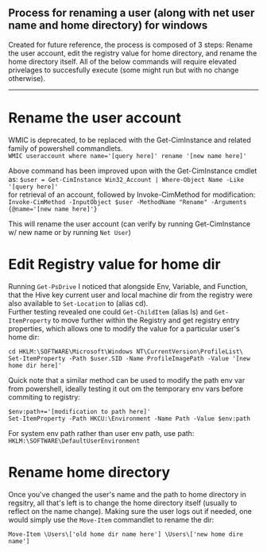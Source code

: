 ## Process for renaming a user (along with net user name and home directory) for windows

Created for future reference, the process is composed of 3 steps: Rename the 
user account, edit the registry value for home directory, and rename the
home directory itself. All of the below commands will require elevated
privelages to succesfully execute (some might run but with no change otherwise).

---

# Rename the user account

WMIC is deprecated, to be replaced with the Get-CimInstance and related family
of powershell commandlets.   
` WMIC useraccount where name='[query here]' rename '[new name here]' `

Above command has been improved upon with the Get-CimInstance cmdlet as:
` $user = Get-CimInstance Win32_Account | Where-Object Name -Like '[query here]' `   
for retrieval of an account, followed by Invoke-CimMethod for modification:
` Invoke-CimMethod -InputObject $user -MethodName "Rename" -Arguments {@name='[new name here]'} `

This will rename the user account (can verify by running Get-CimInstance w/ new
name or by running `Net User`)
        
# Edit Registry value for home dir

Running `Get-PsDrive` I noticed that alongside Env, Variable, and Function,
that the Hive key current user and local machine dir from the registry were
also available to `Set-Location` to (alias cd).   
Further testing revealed one could `Get-ChildItem` (alias ls) and `Get-ItemProperty`
to move further within the Registry and get registry entry properties, which 
allows one to modify the value for a particular user's home dir:   

```
cd HKLM:\SOFTWARE\Microsoft\Windows NT\CurrentVersion\ProfileList\ 
Set-ItemProperty -Path $user.SID -Name ProfileImagePath -Value '[new home dir here]'
```

Quick note that a similar method can be used to modify the path env var from
powershell, ideally testing it out om the temporary env vars before commiting
to registry:

```
$env:path+='[modification to path here]'
Set-ItemProperty -Path HKCU:\Environment -Name Path -Value $env:path
```

For system env path rather than user env path, use path:   
`HKLM:\SOFTWARE\DefaultUserEnvironment`

# Rename home directory

Once you've changed the user's name and the path to home directory in regsitry,
all that's left is to change the home directory itself (usually to reflect on
the name change). Making sure the user logs out if needed, one would simply use
the `Move-Item` commandlet to rename the dir:

` Move-Item \Users\['old home dir name here'] \Users\['new home dire name'] `
